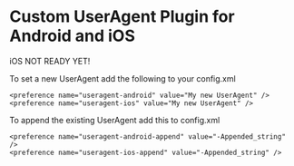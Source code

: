 Custom UserAgent Plugin for Android and iOS
===========================================

iOS NOT READY YET!

To set a new UserAgent add the following to your config.xml
```
<preference name="useragent-android" value="My new UserAgent" />
<preference name="useragent-ios" value="My new UserAgent" />
```
To append the existing UserAgent add this to config.xml
```
<preference name="useragent-android-append" value="-Appended_string" />
<preference name="useragent-ios-append" value="-Appended_string" />
```
